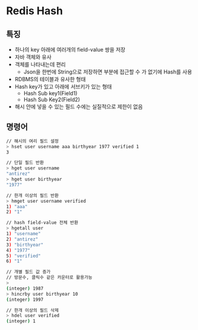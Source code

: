 # Redis Hash

## 특징
- 하나의 key 아래에 여러개의 field-value 쌍을 저장
- 자바 객체와 유사
- 객체를 나타내는데 편리
  - Json을 한번에 String으로 저장하면 부분에 접근할 수 가 없기에 Hash를 사용
- RDBMS의 테이블과 유사한 형태 
- Hash key가 있고 아래에 서브키가 있는 형태
  - Hash Sub key1(Field1)
  - Hash Sub Key2(Field2)
- 해시 안에 넣을 수 있는 필드 수에는 실질적으로 제한이 없음

## 명령어
```sh
// 해시의 여리 필드 설정
> hset user username aaa birthyear 1977 verified 1
3

// 단일 필드 반환
> hget user username 
"antirez"
> hget user birthyear
"1977"

// 한개 이상의 필드 반환
> hmget user username verified
1) "aaa"
2) "1"

// hash field-value 전체 반환
> hgetall user
1) "username"
2) "antirez"
3) "birthyear"
4) "1977"
5) "verified"
6) "1"

// 개별 필드 값 증가
// 방문수, 클릭수 같은 카운터로 활용가능
>  
(integer) 1987
> hincrby user birthyear 10
(integer) 1997

// 한개 이상의 필드 삭제
> hdel user verified
(integer) 1

```

